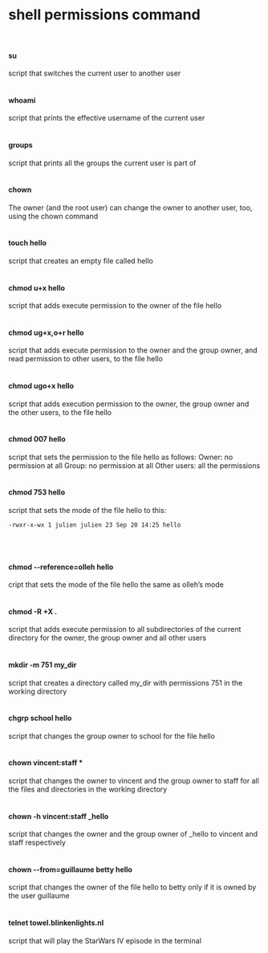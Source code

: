 # shell permissions command

<br>

#### su
script that switches the current user to another user
<br> <br>

#### whoami
script that prints the effective username of the current user
<br> <br>

#### groups
script that prints all the groups the current user is part of
<br> <br>

#### chown
The owner (and the root user) can change the
owner to another user, too, using the chown
command
<br> <br>

#### touch hello
script that creates an empty file called hello
<br> <br>

#### chmod u+x hello
script that adds execute permission to the owner of the file hello
<br> <br>

#### chmod ug+x,o+r hello
script that adds execute permission to the owner and the group owner, and read permission to other users, to the file hello
<br> <br>

#### chmod ugo+x hello
script that adds execution permission to the owner, the group owner and the other users, to the file hello
<br> <br>

#### chmod 007 hello
script that sets the permission to the file hello as follows:
Owner: no permission at all
Group: no permission at all
Other users: all the permissions
<br> <br>

#### chmod 753 hello
script that sets the mode of the file hello to this:
```
-rwxr-x-wx 1 julien julien 23 Sep 20 14:25 hello
```
<br> <br>

#### chmod --reference=olleh hello
cript that sets the mode of the file hello the same as olleh’s mode
<br> <br>

#### chmod -R +X .
script that adds execute permission to all subdirectories of the current directory for the owner, the group owner and all other users
<br> <br>

#### mkdir -m 751 my_dir
script that creates a directory called my_dir with permissions 751 in the working directory
<br> <br>

#### chgrp school hello
script that changes the group owner to school for the file hello
<br> <br>

<h4> chown vincent:staff * </h4> script that changes the owner to vincent and the group owner to staff for all the files and directories in the working directory
<br> <br>

#### chown -h vincent:staff _hello
script that changes the owner and the group owner of _hello to vincent and staff respectively
<br> <br>

#### chown --from=guillaume betty hello
script that changes the owner of the file hello to betty only if it is owned by the user guillaume
<br> <br>

#### telnet towel.blinkenlights.nl
script that will play the StarWars IV episode in the terminal
